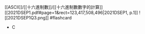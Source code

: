 [[ASCII]]/[[十六進制數]]/[[十六進制數數字的計算]]
[[2021DSEP1.pdf#page=1&rect=123,417,508,496|2021DSEP1, p.1]]
![[2021DSEP1Q3.png]] #flashcard 
- C
<!--ID: 1730705364835-->
